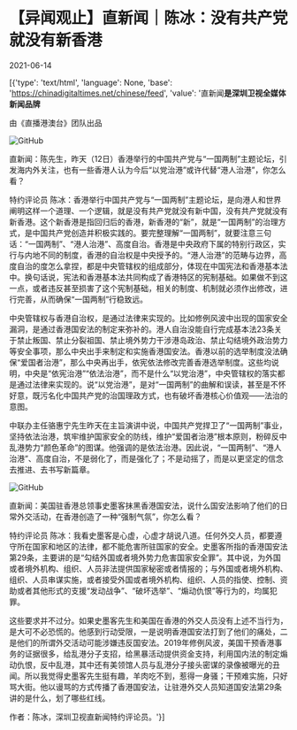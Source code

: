 # 【异闻观止】直新闻｜陈冰：没有共产党就没有新香港

2021-06-14

[{'type': 'text/html', 'language': None, 'base': 'https://chinadigitaltimes.net/chinese/feed', 'value': '直新闻**是深圳卫视全媒体新闻品牌**

由《直播港澳台》团队出品

![GitHub](https://chinadigitaltimes.net/chinese/files/2021/06/post-667153-60c739f9ba0f0.)

直新闻：陈先生，昨天（12日）香港举行的中国共产党与“一国两制”主题论坛，引发海内外关注，也有一些香港人认为今后“以党治港”或许代替“港人治港”，你怎么看？

特约评论员 陈冰：香港举行中国共产党与“一国两制”主题论坛，是向港人和世界阐明这样一个道理、一个逻辑，就是没有共产党就没有新中国，没有共产党就没有新香港。这个新香港是指回归后的香港，新香港的“新”，就是“一国两制”的治理方式，是中国共产党创造并积极实践的。要完整理解“一国两制”，就要注意三句话：“一国两制”、“港人治港”、高度自治。香港是中央政府下属的特别行政区，实行与内地不同的制度，香港的自治权是中央授予的。“港人治港”的范畴与边界，高度自治的度怎么拿捏，都是中央管辖权的组成部分，体现在中国宪法和香港基本法中。换句话说，宪法和香港基本法共同构成了香港特区的宪制基础。如果做不到这一点，或者违反甚至损害了这个宪制基础，相关的制度、机制就必须作出修改，进行完善，从而确保“一国两制”行稳致远。

中央管辖权与香港自治权，是通过法律来实现的。比如修例风波中出现的国家安全漏洞，是通过香港国安法的制定来弥补的。港人自治没能自行完成基本法23条关于禁止叛国、禁止分裂祖国、禁止境外势力干涉港岛政治、禁止勾结境外政治势力等安全事项，那么中央出手来制定和实施香港国安法。香港以前的选举制度没法确保“爱国者治港”，那么中央再出手，依宪依法修改完善香港选举制度。这些均说明，中央是“依宪治港”“依法治港”，而不是什么“以党治港”，中央管辖权的落实都是通过法律来实现的。说“以党治港”，是对“一国两制”的曲解和误读，甚至是不怀好意，既污名化中国共产党的治国理政方式，也有破坏香港核心价值观——法治的意图。

中联办主任骆惠宁先生昨天在主旨演讲中说，中国共产党捍卫了“一国两制”事业，坚持依法治港，筑牢维护国家安全的防线，维护“爱国者治港”根本原则，粉碎反中乱港势力“颜色革命”的图谋。他强调的是依法治港。因此说，“一国两制”、“港人治港”、高度自治，不是弱化了，而是强化了；不是动摇了，而是以更坚定的信念去推进、去书写新篇章。

![GitHub](https://chinadigitaltimes.net/chinese/files/2021/06/post-667153-60c739fb9a204.)

直新闻：美国驻香港总领事史墨客抹黑香港国安法，说什么国安法影响了他们的日常外交活动，在香港创造了一种“强制气氛”，你怎么看？

特约评论员 陈冰：我看史墨客是心虚，心虚才胡说八道。任何外交人员，都要遵守所在国家和地区的法律，都不能危害所驻国家的安全。史墨客所指的香港国安法第29条，主要讲的是“勾结外国或者境外势力危害国家安全罪”。其中说，为外国或者境外机构、组织、人员非法提供国家秘密或者情报的；与外国或者境外机构、组织、人员串谋实施，或者接受外国或者境外机构、组织、人员的指使、控制、资助或者其他形式的支援“发动战争”、“破坏选举”、“煽动仇恨”等行为的，均属犯罪。

这些要求并不过分。如果史墨客先生和美国在香港的外交人员没有上述不当行为，是大可不必恐慌的。他感到行动受限，一是说明香港国安法打到了他们的痛处，二是他们的所谓外交活动可能涉嫌违反国安法。2019年修例风波，美国干预香港事务的证据很多，给乱港分子支招，给黑暴活动提供资金支持，利用国内法的制定煽动仇恨，反中乱港，其中还有美领馆人员与乱港分子接头密谋的录像被曝光的丑闻。所以我觉得史墨客先生挺有趣，羊肉吃不到，惹得一身骚；干预难实施，只好骂大街。他以谩骂的方式传播了香港国安法，让驻港外交人员知道国安法第29条讲的是什么，划了哪些红线。

作者：陈冰，深圳卫视直新闻特约评论员。'}]